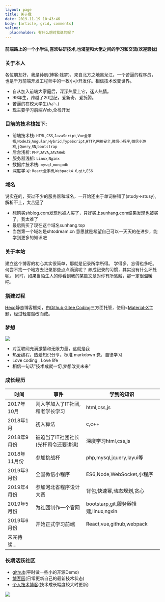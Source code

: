 ```yaml
---
layout: page
title: 关于我
date: 2019-11-19 10:43:46
body: [article, grid, comments]
valine:
  placeholder: 有什么想对我说的呢？
---
```


#### 前端路上的一个小学生,喜欢钻研技术,也渴望和大佬之间的学习和交流(欢迎骚扰)

### 关于本人
各位朋友好，我是孙航(博客:残梦)，来自北方之地黑龙江，一个苦逼的程序员，也是千万前端开发工程师中的一枚小小开发仔。相信技术改变世界。

* 自从加入前端大家庭后，深深热爱上它，迷人热情。
* 99年生，跨越了20世纪，爱新奇，爱折腾。
* 苦逼的在校大学生(/ω＼)
* 现主要学习前端Web,全栈开发

### 目前的技术栈如下:
* 前端技术栈: `HTML`,`CSS`,`JavaScript`,`Vue全家桶`,`NodeJS`,`Angular`,`Hybrid`,`TypeScript`,`HTTP`,`网络安全`,`微信小程序`,`微信小游戏`,`jQuery`,`RN`,`bootstrap`
* 后台浅析: `PHP`,`JAVA`,`JAVAWeb`
* 服务器浅析: `Linux`,`Nginx`
* 数据库技术栈: `mysql`,`mongodb`
* 深度学习: `React全家桶`,`Webpack4.0`,`git`,`ES6`

### 域名
说实在的，买过不少的服务器和域名，一开始还由于单词拼错了(study->stusy)，解析不上，太苦逼了
* 想购买shblog.com发现也被人买了，只好买上sunhang.com结果发现也被买了，我太难了
* 最后购买了现在这个域名sunhang.top
* 当然第一个域名是shtodream.cn 意思就是希望自己可以一天天的在进步，能学到更多的知识吧

### 关于本站
建立这个博客的初心其实很简单，那就是记录所学所得。
学得多，忘得也多吧。何尝不找一个地方去记录那些点点滴滴呢？
养成记录的习惯，其实没有什么坏处呢。
同时，如果当陌生人的你看到我的某篇文章对你有所感触，那一定很温暖吧。


### 搭建过程
<a href="https://hexo.io/">Hexo</a>静态博客框架，由<a href="https://github.com/">Github</a>,<a href="https://gitee.com/">Gitee</a>,<a href="https://coding.net/">Coding</a>三方面托管，使用<<a href="https://xaoxuu.com/wiki/material-x/">Material-X</a>主题，经过<s>轻度</s>魔改而成。

### 梦想
<fancybox>
<img src="https://cdn.jsdelivr.net/gh/2662419405/imgPlus/leo_msg.jpeg">
</fancybox>

* 对互联网充满激情和无限力量，这就是我
* 热爱编程，热爱知识分享，标准 markdown 党，自律学习
* Love coding , Love life 
* 相信一句话"技术成就一切,梦想改变未来"

### 成长经历

| 时间         | 事件                                 | 学到的知识                |
| ------------ | ------------------------------------ | ------------------------- |
| 2017年10月   | 刚入学加入了IT社团,和老学长学习      | html,css,js               |
| 2018年1月    | 初入算法                             | c,c++                     |
| 2018年9月份  | 被迫当了IT社团社长(光杆司令还要讲课) | 深度学习html,css,js       |
| 2018年11月份 | 参加挑战杯                           | php,mysql,jquery,layui等  |
| 2019年3月份  | 全国微信小程序                       | ES6,Node,WebSocket,小程序 |
| 2019年4月份  | 参加河北省程序设计大赛               | 背包,快速幂,动态规划,贪心 |
| 2019年5月份  | 为社团制作一个官网                   | bootstarp,git,服务器搭建,linux,ngxin |
| 2019年6月份  | 开始正式学习前端                     | React,vue,github,webpack  |
| 未完待续...  |                                      |                           |

### 长期活跃社区
* <a href="https://github.com/2662419405">github</a>(平时做一些小的开源Demo)<br />
* <a href="https://www.cnblogs.com/sunhang32/">博客园</a>(日常更新自己的最新技术状态)<br />
* <a href="https://2662419405.github.io">个人技术博客</a>(技术成长幅度较大时更新)

<fancybox>
<img src="https://cdn.jsdelivr.net/gh/2662419405/imgPlus/b35d196f7a2df0f9089d561a0f07dbf94752bf.png" />
</fancybox>

